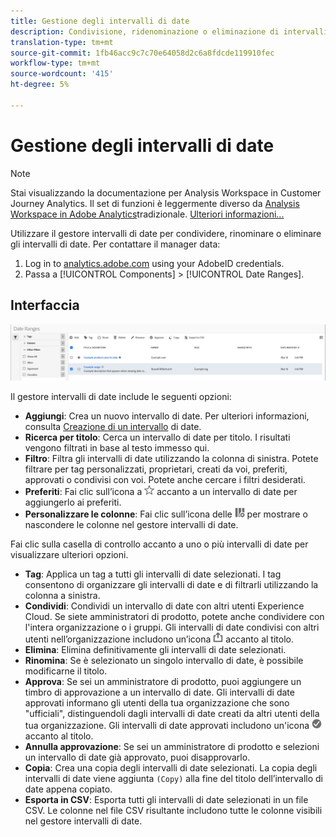 ```yaml
---
title: Gestione degli intervalli di date
description: Condivisione, ridenominazione o eliminazione di intervalli di date in  Analysis Workspace.
translation-type: tm+mt
source-git-commit: 1fb46acc9c7c70e64058d2c6a8fdcde119910fec
workflow-type: tm+mt
source-wordcount: '415'
ht-degree: 5%

---
```



# Gestione degli intervalli di date

>[!NOTE]
>
>Stai visualizzando la documentazione per  Analysis Workspace in Customer Journey Analytics. Il set di funzioni è leggermente diverso da [Analysis Workspace in Adobe  Analytics](https://docs.adobe.com/content/help/it-IT/analytics/analyze/analysis-workspace/home.html)tradizionale. [Ulteriori informazioni...](/help/getting-started/cja-aa.md)

Utilizzare il gestore intervalli di date per condividere, rinominare o eliminare gli intervalli di date. Per contattare il manager data:

1. Log in to [analytics.adobe.com](https://analytics.adobe.com) using your AdobeID credentials.
1. Passa a [!UICONTROL Components] > [!UICONTROL Date Ranges].

## Interfaccia

![Interfaccia](../assets/date-range-ui.png)

Il gestore intervalli di date include le seguenti opzioni:

* **Aggiungi**: Crea un nuovo intervallo di date. Per ulteriori informazioni, consulta [Creazione di un intervallo](create.md) di date.
* **Ricerca per titolo**: Cerca un intervallo di date per titolo. I risultati vengono filtrati in base al testo immesso qui.
* **Filtro**: Filtra gli intervalli di date utilizzando la colonna di sinistra. Potete filtrare per tag personalizzati, proprietari, creati da voi, preferiti, approvati o condivisi con voi. Potete anche cercare i filtri desiderati.
* **Preferiti**: Fai clic sull’icona a ![stella](../assets/star.png) accanto a un intervallo di date per aggiungerlo ai preferiti.
* **Personalizzare le colonne**: Fai clic sull’icona delle ![colonne](../assets/columns.png) per mostrare o nascondere le colonne nel gestore intervalli di date.

Fai clic sulla casella di controllo accanto a uno o più intervalli di date per visualizzare ulteriori opzioni.

* **Tag**: Applica un tag a tutti gli intervalli di date selezionati. I tag consentono di organizzare gli intervalli di date e di filtrarli utilizzando la colonna a sinistra.
* **Condividi**: Condividi un intervallo di date con altri utenti  Experience Cloud. Se siete amministratori di prodotto, potete anche condividere con l&#39;intera organizzazione o i gruppi. Gli intervalli di date condivisi con altri utenti nell’organizzazione includono un’icona ![condivisa](../assets/shared.png) accanto al titolo.
* **Elimina**: Elimina definitivamente gli intervalli di date selezionati.
* **Rinomina**: Se è selezionato un singolo intervallo di date, è possibile modificarne il titolo.
* **Approva**: Se sei un amministratore di prodotto, puoi aggiungere un timbro di approvazione a un intervallo di date. Gli intervalli di date approvati informano gli utenti della tua organizzazione che sono &quot;ufficiali&quot;, distinguendoli dagli intervalli di date creati da altri utenti della tua organizzazione. Gli intervalli di date approvati includono un&#39;icona ![approvata](../assets/approved.png) accanto al titolo.
* **Annulla approvazione**: Se sei un amministratore di prodotto e selezioni un intervallo di date già approvato, puoi disapprovarlo.
* **Copia**: Crea una copia degli intervalli di date selezionati. La copia degli intervalli di date viene aggiunta `(Copy)` alla fine del titolo dell’intervallo di date appena copiato.
* **Esporta in CSV**: Esporta tutti gli intervalli di date selezionati in un file CSV. Le colonne nel file CSV risultante includono tutte le colonne visibili nel gestore intervalli di date.
